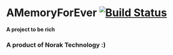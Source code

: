 # AMemoryForEver [![Build Status](https://travis-ci.com/koraniar/AMemoryForEver.svg?token=dnApQBYtEywqfpGbjCxa&branch=master)](https://travis-ci.com/koraniar/AMemoryForEver)
**A project to be rich**

### A product of Norak Technology :)
